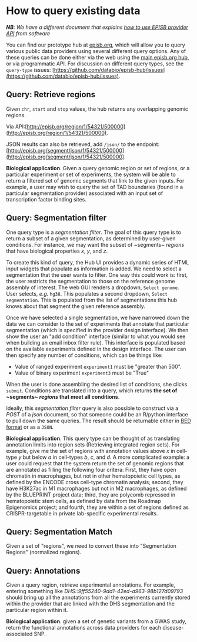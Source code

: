 # How to query existing data

***NB**: We have a different document that explains [how to use EPISB provider API](http://code.databio.org/episb/howto-use-episb-API-calls/) from software*

You can find our prototype hub at [episb.org](http://episb.org), which will allow you to query various public data providers using several different query options. Any of these queries can be done either via the web using the [main episb.org hub](http://episb.org), or via programmatic API. For discussion on different query types, see the `query-type` issues: [https://github.com/databio/episb-hub/issues](https://github.com/databio/episb-hub/issues). 

## Query: Retrieve regions

Given `chr`, `start` and `stop` values, the hub returns any overlapping genomic regions. 

Via API:[http://episb.org/region/1/54321/500000](http://episb.org/region/1/54321/500000).

JSON results can also be retrieved, add `/json/` to the endpoint: [http://episb.org/segment/json/1/54321/500000](http://episb.org/segment/json/1/54321/500000).

**Biological application**. Given a query genomic region or set of regions, or a particular experiment or set of experiments, the system will be able to return a filtered set of genomic segments that link to the given inputs. For example, a user may wish to query the set of TAD boundaries (found in a particular segmentation provider) associated with an input set of transcription factor binding sites.

## Query: Segmentation filter


One  query type is a *segmentation filter*. The goal of this query type is to return a subset of a given segmentation, as determined by user-given conditions. For instance, we may want the subset of ~segments~ *regions* that have biological properties *x*, *y*, and *z*. 

To create this kind of query, the Hub UI provides a dynamic series of HTML input widgets that populate as information is added. We need to select a segmentation that the user wants to filter. One way this could work is: first, the user restricts the segmentation to those on the reference genome assembly of interest. The web GUI renders a dropdown, `Select genome`. User selects, *e.g.* `hg38`. This populates a second dropdown, `Select segmentation`. This is populated from the list of segmentations this hub knows about that segment the given reference assembly.

Once we have selected a single segmentation, we have narrowed down the data we can consider to the set of experiments that annotate that particular segmentation (which is specified in the provider design interface). We then show the user an "add condition" interface (similar to what you would see when building an email inbox filter rule). This interface is populated based on the available experiments defined in the design interface. The user can then specify any number of conditions, which can be things like:

- Value of ranged experiment `experiment1` must be "greater than 500".
- Value of binary experiment `experiment3` must be "True"

When the user is done assembling the desired list of conditions, she clicks `submit`. Conditions are translated into a query, which returns **the set of ~segments~ *regions* that meet all conditions**.

Ideally, this *segmentation filter* query is also possible to construct via a *POST* of a *json* document, so that someone could be an R/python interface to pull down the same queries. The result should be returnable either in [BED format](https://genome.ucsc.edu/FAQ/FAQformat.html#format1) or as a `JSON`.

**Biological application**. This query type can be thought of as translating annotation limits into region sets (Retrieving integrated region sets). For example, give me the set of regions with annotation values above *x* in cell-type *y* but below *a* in cell-types *b*, *c*, and *d*. A more complicated example: a user could request that the system return the set of genomic regions that are annotated as filling the following four critera: First, they have open chromatin in macrophages, but not in other hematopoietic cell types, as defined by the ENCODE cross cell-type chromatin analysis; second, they have H3K27ac in M1 macrophages but not in M2 macrophages, as defined by the BLUEPRINT project data; third, they are polycomb repressed in hematopoietic stem cells, as defined by data from the Roadmap Epigenomics project; and fourth, they are within a set of regions defined as CRISPR-targetable in private lab-specific experimental results.

## Query: Segmentation Match

Given a set of "regions", we need to convert these into "Segmentation Regions" (normalized regions).

## Query: Annotations

Given a query region, retrieve experimental annotations. For example, entering something like *DHS::9ff55240-9dd1-42ed-a963-98b127d09793* should bring up all the annotations from all the experiments currently stored within the provider that are linked with the DHS segmentation and the particular region within it.

**Biological application**. given a set of genetic variants from a GWAS study, return the functional annotations across data providers for each disease-associated SNP.
